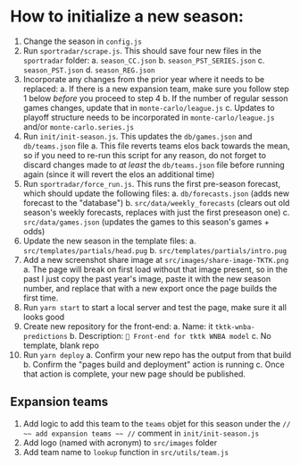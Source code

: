 # How to initialize a new season:

1. Change the season in `config.js`
2. Run `sportradar/scrape.js`. This should save four new files in the `sportradar` folder: 
  a. `season_CC.json`
  b. `season_PST_SERIES.json`
  c. `season_PST.json`
  d. `season_REG.json`
3. Incorporate any changes from the prior year where it needs to be replaced:
  a. If there is a new expansion team, make sure you follow step 1 below _before_ you proceed to step 4
  b. If the number of regular sesson games changes, update that in `monte-carlo/league.js`
  c. Updates to playoff structure needs to be incorporated in `monte-carlo/league.js` and/or `monte-carlo.series.js`
4. Run `init/init-season.js`. This updates the `db/games.json` and `db/teams.json` file
  a. This file reverts teams elos back towards the mean, so if you need to re-run this script for any reason, do not forget to discard changes made to _at least_ the `db/teams.json` file before running again (since it will revert the elos an additional time)
5. Run `sportradar/force_run.js`. This runs the first pre-season forecast, which should update the following files:
  a. `db/forecasts.json` (adds new forecast to the "database")
  b. `src/data/weekly_forecasts` (clears out old season's weekly forecasts, replaces with just the first preseason one)
  c. `src/data/games.json` (updates the games to this season's games + odds)
6. Update the new season in the template files:
  a. `src/templates/partials/head.pug`
  b. `src/templates/partials/intro.pug`
7. Add a new screenshot share image at `src/images/share-image-TKTK.png`
  a. The page will break on first load without that image present, so in the past I just copy the past year's image, paste it with the new season number, and replace that with a new export once the page builds the first time.
8. Run `yarn start` to start a local server and test the page, make sure it all looks good
9. Create new repository for the front-end:
  a. Name: it `tktk-wnba-predictions`
  b. Description: `🏀 Front-end for tktk WNBA model`
  c. No template, blank repo
10. Run `yarn deploy`
  a. Confirm your new repo has the output from that build
  b. Confirm the "pages build and deployment" action is running
  c. Once that action is complete, your new page should be published.


## Expansion teams
1. Add logic to add this team to the `teams` objet for this season under the `// ~~ add expansion teams ~~ //` comment in `init/init-season.js`
2. Add logo (named with acronym) to `src/images` folder
3. Add team name to `lookup` function in `src/utils/team.js`